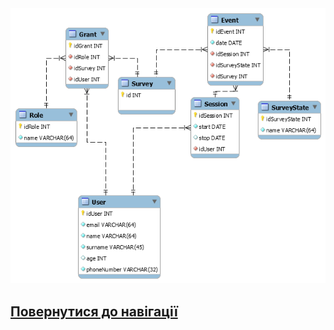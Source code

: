 <img src="eer_v1.1.png">

## [Повернутися до навігації](https://github.com/teramont/databaseQuestioning/blob/master/Information/navigation.md)
